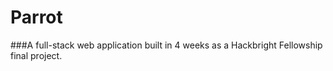 # Parrot
###A full-stack web application built in 4 weeks as a Hackbright Fellowship final project.
<!-- <img src="https://raw.githubusercontent.com/khardsonhurley/Hackbright-Project/static/img/Screenshots/HomePage.png" alt="Parrot Homepage Screenshot"> -->